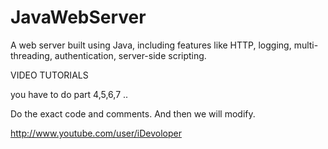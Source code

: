 JavaWebServer
=============

A web server built using Java, including features like HTTP, logging, multi-threading, authentication, server-side scripting.


VIDEO TUTORIALS 


you have to do part 4,5,6,7 ..

Do the exact code and comments. And then we will modify.

http://www.youtube.com/user/iDevoloper